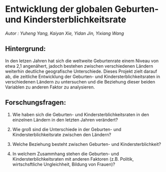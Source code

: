 # Entwicklung der globalen Geburten- und Kindersterblichkeitsrate

*Autor : Yuheng Yang, Kaiyan Xie, Yidan Jin, Yixiang Wang*

## Hintergrund:

In den letzen Jahren hat sich die weltweite Geburtenrate einem Niveau von etwa 2,1 angenähert, jadoch bestehen zwischen verschiedenen Ländern weiterhin deutliche geografische Unterschiede. Dieses Projekt zielt darauf ab, die zeitliche Entwicklung der Geburten- und Kindersterblichkeitsraten in verschiedenen Ländern zu untersuchen und die Beziehung dieser beiden Variablen zu anderen Faktor zu analysieren.

## Forschungsfragen:

1. Wie haben sich die Geburten- und Kindersterblichkeitsraten in den einzelnen Ländern in den letzten Jahren verändert?

2. Wie groß sind die Unterschiede in der Geburten- und Kindersterblichkeitsrate zwischen den Ländern?

3. Welche Beziehung besteht zwischen Geburten- und Kindersterblichkeit?

4. In welchem Zusammhang stehen die Geburten- und Kindersterblichkeitsraten mit anderen Faktoren (z.B. Politik, wirtschsftliche Ungleichheit, Bildung von Frauen)?
